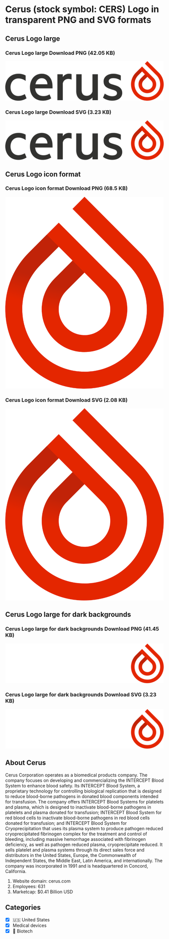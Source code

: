 # Cerus (stock symbol: CERS) Logo in transparent PNG and SVG formats

## Cerus Logo large

### Cerus Logo large Download PNG (42.05 KB)

![Cerus Logo large Download PNG (42.05 KB)](/img/orig/CERS_BIG-40ce8579.png)

### Cerus Logo large Download SVG (3.23 KB)

![Cerus Logo large Download SVG (3.23 KB)](/img/orig/CERS_BIG-abc55bb8.svg)

## Cerus Logo icon format

### Cerus Logo icon format Download PNG (68.5 KB)

![Cerus Logo icon format Download PNG (68.5 KB)](/img/orig/CERS-06ff42b3.png)

### Cerus Logo icon format Download SVG (2.08 KB)

![Cerus Logo icon format Download SVG (2.08 KB)](/img/orig/CERS-abca8198.svg)

## Cerus Logo large for dark backgrounds

### Cerus Logo large for dark backgrounds Download PNG (41.45 KB)

![Cerus Logo large for dark backgrounds Download PNG (41.45 KB)](/img/orig/CERS_BIG.D-f65b854d.png)

### Cerus Logo large for dark backgrounds Download SVG (3.23 KB)

![Cerus Logo large for dark backgrounds Download SVG (3.23 KB)](/img/orig/CERS_BIG.D-a27954b1.svg)

## About Cerus

Cerus Corporation operates as a biomedical products company. The company focuses on developing and commercializing the INTERCEPT Blood System to enhance blood safety. Its INTERCEPT Blood System, a proprietary technology for controlling biological replication that is designed to reduce blood-borne pathogens in donated blood components intended for transfusion. The company offers INTERCEPT Blood Systems for platelets and plasma, which is designed to inactivate blood-borne pathogens in platelets and plasma donated for transfusion; INTERCEPT Blood System for red blood cells to inactivate blood-borne pathogens in red blood cells donated for transfusion; and INTERCEPT Blood System for Cryoprecipitation that uses its plasma system to produce pathogen reduced cryoprecipitated fibrinogen complex for the treatment and control of bleeding, including massive hemorrhage associated with fibrinogen deficiency, as well as pathogen reduced plasma, cryoprecipitate reduced. It sells platelet and plasma systems through its direct sales force and distributors in the United States, Europe, the Commonwealth of Independent States, the Middle East, Latin America, and internationally. The company was incorporated in 1991 and is headquartered in Concord, California.

1. Website domain: cerus.com
2. Employees: 631
3. Marketcap: $0.41 Billion USD


## Categories
- [x] 🇺🇸 United States
- [x] Medical devices
- [x] 🧬 Biotech
